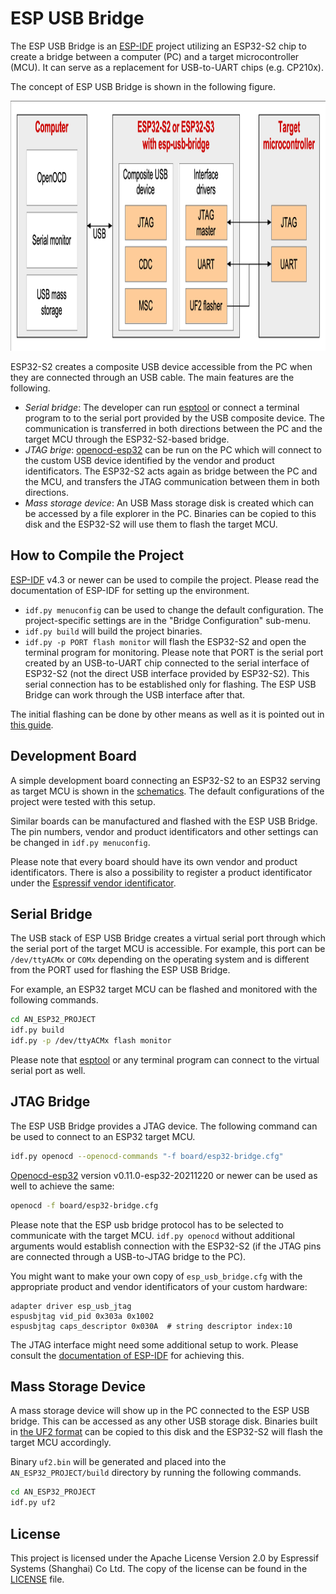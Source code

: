 # ESP USB Bridge

The ESP USB Bridge is an [ESP-IDF](https://github.com/espressif/esp-idf) project utilizing an ESP32-S2 chip to create a
bridge between a computer (PC) and a target microcontroller (MCU). It can serve as a replacement for USB-to-UART chips
(e.g. CP210x).

The concept of ESP USB Bridge is shown in the following figure.

<img src="images/concept.png" height="400" alt="ESP USB Bridge concept">

ESP32-S2 creates a composite USB device accessible from the PC when they are connected through an USB cable. The main
features are the following.
- *Serial bridge*: The developer can run [esptool](https://github.com/espressif/esptool) or connect a terminal program
  to to the serial port provided by the USB composite device. The communication is transferred in both directions
  between the PC and the target MCU through the ESP32-S2-based bridge.
- *JTAG brige*: [openocd-esp32](https://github.com/espressif/openocd-esp32) can be run on the PC which will connect to
  the custom USB device identified by the vendor and product identificators. The ESP32-S2 acts again as bridge
  between the PC and the MCU, and transfers the JTAG communication between them in both directions.
- *Mass storage device*: An USB Mass storage disk is created which can be accessed by a file explorer in the PC.
  Binaries can be copied to this disk and the ESP32-S2 will use them to flash the target MCU.

## How to Compile the Project

[ESP-IDF](https://github.com/espressif/esp-idf) v4.3 or newer can be used to compile the project. Please read the
documentation of ESP-IDF for setting up the environment.

- `idf.py menuconfig` can be used to change the default configuration. The project-specific settings are in the
  "Bridge Configuration" sub-menu.
- `idf.py build` will build the project binaries.
- `idf.py -p PORT flash monitor` will flash the ESP32-S2 and open the terminal program for monitoring. Please note that
  PORT is the serial port created by an USB-to-UART chip connected to the serial interface of ESP32-S2 (not the direct
  USB interface provided by ESP32-S2). This serial connection has to be established only for flashing. The ESP USB
  Bridge can work through the USB interface after that.

The initial flashing can be done by other means as well as it is pointed out in
[this guide](https://docs.espressif.com/projects/esp-idf/en/latest/esp32s2/api-guides/usb-console.html#initial-upload).

## Development Board

A simple development board connecting an ESP32-S2 to an ESP32 serving as target MCU is shown in the
[schematics](images/schematics.pdf). The default configurations of the project
were tested with this setup.

Similar boards can be manufactured and flashed with the ESP USB Bridge. The pin numbers, vendor and product
identificators and other settings can be changed in `idf.py menuconfig`.

Please note that every board should have its own vendor and product identificators. There is also a possibility to
register a product identificator under the [Espressif vendor identificator](https://github.com/espressif/usb-pids).

## Serial Bridge

The USB stack of ESP USB Bridge creates a virtual serial port through which the serial port of the target MCU is
accessible. For example, this port can be `/dev/ttyACMx` or `COMx` depending on the operating system and is different
from the PORT used for flashing the ESP USB Bridge.

For example, an ESP32 target MCU can be flashed and monitored with the following commands.
```bash
cd AN_ESP32_PROJECT
idf.py build
idf.py -p /dev/ttyACMx flash monitor
```

Please note that [esptool](https://github.com/espressif/esptool) or any terminal program can connect to the virtual
serial port as well.

## JTAG Bridge

The ESP USB Bridge provides a JTAG device. The following command can be used to connect to an ESP32 target MCU.
```bash
idf.py openocd --openocd-commands "-f board/esp32-bridge.cfg"
```

[Openocd-esp32](https://github.com/espressif/openocd-esp32) version v0.11.0-esp32-20211220 or newer can be used as
well to achieve the same:
```bash
openocd -f board/esp32-bridge.cfg
```

Please note that the ESP usb bridge protocol has to be selected to communicate with the target MCU. `idf.py openocd`
without additional arguments would establish connection with the ESP32-S2 (if the JTAG pins are connected through a
USB-to-JTAG bridge to the PC).

You might want to make your own copy of `esp_usb_bridge.cfg` with the appropriate product and vendor identificators
of your custom hardware:
```
adapter driver esp_usb_jtag
espusbjtag vid_pid 0x303a 0x1002
espusbjtag caps_descriptor 0x030A  # string descriptor index:10
```

The JTAG interface might need some additional setup to work. Please consult the
[documentation of ESP-IDF](https://docs.espressif.com/projects/esp-idf/en/latest/esp32/api-guides/jtag-debugging/configure-ft2232h-jtag.html)
for achieving this.

## Mass Storage Device

A mass storage device will show up in the PC connected to the ESP USB bridge. This can be accessed as any other USB storage
disk. Binaries built in [the UF2 format](https://github.com/microsoft/uf2) can be copied to this disk and the ESP32-S2
will flash the target MCU accordingly.

Binary `uf2.bin` will be generated and placed into the `AN_ESP32_PROJECT/build` directory by running the following
commands.
```bash
cd AN_ESP32_PROJECT
idf.py uf2
```

## License

This project is licensed under the Apache License Version 2.0 by Espressif Systems (Shanghai) Co Ltd. The copy of the
license can be found in the [LICENSE](LICENSE) file.
